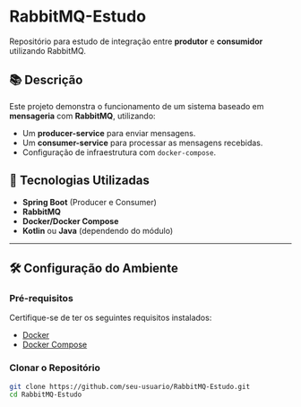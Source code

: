 # RabbitMQ-Estudo

Repositório para estudo de integração entre **produtor** e **consumidor** utilizando RabbitMQ.

## 📚 Descrição

Este projeto demonstra o funcionamento de um sistema baseado em **mensageria** com **RabbitMQ**, utilizando:
- Um **producer-service** para enviar mensagens.
- Um **consumer-service** para processar as mensagens recebidas.
- Configuração de infraestrutura com `docker-compose`.

## 🚀 Tecnologias Utilizadas

- **Spring Boot** (Producer e Consumer)
- **RabbitMQ**
- **Docker/Docker Compose**
- **Kotlin** ou **Java** (dependendo do módulo)

---

## 🛠️ Configuração do Ambiente

### Pré-requisitos
Certifique-se de ter os seguintes requisitos instalados:
- [Docker](https://www.docker.com/)
- [Docker Compose](https://docs.docker.com/compose/)

### Clonar o Repositório
```bash
git clone https://github.com/seu-usuario/RabbitMQ-Estudo.git
cd RabbitMQ-Estudo

